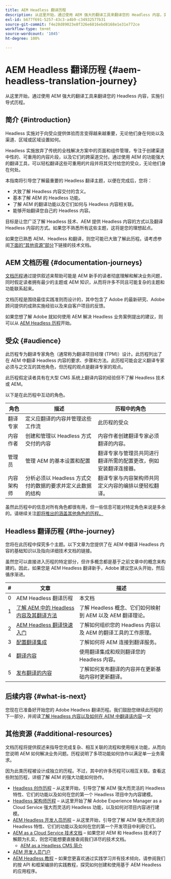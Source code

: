 ```yaml
---
title: AEM Headless 翻译历程
description: 从这里开始，通过使用 AEM 强大的翻译工具来翻译您的 Headless 内容，实施引导式历程。
exl-id: b677f691-5257-43c3-a4b9-c34932577b31
source-git-commit: f4e28d89023e8f326e6816ebd8168e1e31e772ce
workflow-type: tm+mt
source-wordcount: '1045'
ht-degree: 100%

---
```


# AEM Headless 翻译历程 {#aem-headless-translation-journey}

从这里开始，通过使用 AEM 强大的翻译工具来翻译您的 Headless 内容，实施引导式历程。

## 简介 {#introduction}

Headless 实施对于向受众提供体验而言变得越来越重要，无论他们身在何处以及渠道、区域或区域设置如何。

Headless 实施放弃了传统的全栈解决方案中的页面和组件管理，专注于创建渠道中性的、可重用的内容片段，以及它们的跨渠道交付。通过使用 AEM 的功能强大的翻译工具，可以轻松翻译这些可重用的片段并将其交付给您的受众，无论他们身在何处。

本指南将引导您了解最重要的 Headless 翻译主题，以便在完成后，您将：

* 大致了解 Headless 内容交付的含义。
* 基本了解 AEM 的 Headless 功能。
* 了解 AEM 的翻译功能以及它们如何与 Headless 内容相关联。
* 能够开始翻译您自己的 Headless 内容。

目标是让您广泛了解 Headless 技术、AEM 提供 Headless 内容的方式以及翻译 Headless 内容的方式。如果您不熟悉所有这些主题，这将是您的理想起点。

如果您已熟悉 AEM、Headless 和翻译，则您可能已大致了解此历程。请考虑参阅[下面的“其他资源”部分](#additional-resources)下链接的技术文档。

## AEM 文档历程 {#documentation-journeys}

[文档历程](/help/journey-documentation/documentation-journeys.md)通过提供叙述来帮助可能是 AEM 新手的读者彻底理解和解决业务问题，同时假定读者拥有最少的主题或 AEM 知识，从而将许多不同且可能复杂的主题和功能联系起来。

文档历程是围绕最佳实践准则而设计的，其中包含了 Adobe 的最新研究、Adobe 顾问提供的成熟实施经验以及来自客户项目的反馈。

如果您想了解 Adobe 就如何使用 AEM 解决 Headless 业务案例提出的建议，则可以从 [AEM Headless 历程](/help/journey-documentation/documentation-journeys.md)开始。

## 受众 {#audience}

此历程专为翻译专家角色（通常称为翻译项目经理 (TPM)）设计。此历程列出了在 AEM 中翻译 Headless 内容的要求、步骤和方法。此历程可能会定义翻译专家必须与之交互的其他角色，但历程的观点是翻译专家的观点。

此历程假定读者具有在大型 CMS 系统上翻译内容的经验但不了解 Headless 技术或 AEM。

以下是在此历程中互动的角色。

| 角色 | 描述 | 历程中的角色 |
|---|---|---|
| 翻译专家 | 定义应翻译的内容并管理这些工作流 | 此历程的受众 |
| 内容作者 | 创建和管理以 Headless 方式交付的内容 | 内容作者创建翻译专家必须翻译的内容。 |
| 管理员 | 管理 AEM 的基本设置和配置 | 翻译专家与管理员共同进行翻译所需的配置更改，例如安装翻译连接器。 |
| 内容架构师 | 分析必须以 Headless 方式交付的数据的要求并定义此数据的结构 | 翻译专家与内容架构师共同定义内容的编排以便轻松翻译。 |

虽然此历程中的信息对所有角色都很有用，但一些信息可能对特定角色来说是多余的。请继续关注[即将推出的涵盖其他角色的历程。](/help/journey-documentation/documentation-journeys.md#journeys)

## Headless 翻译历程 {#the-journey}

您将在此历程中探究多个主题。以下文章为您提供了在 AEM 中翻译 Headless 内容的基础知识以及指向详细技术文档的链接。

虽然您可以直接进入历程的特定部分，但许多概念都是基于之前文章中的概念来构建的。因此，如果您是 AEM Headless 翻译新手，Adobe 建议您从头开始，然后循序渐进。

| # | 文章 | 描述 |
|---|---|---|
| 0 | AEM Headless 翻译历程 | 本文档 |
| 1 | [了解 AEM 中的 Headless 内容及其翻译方法](learn-about.md) | 了解 Headless 概念、它们如何映射到 AEM 以及 AEM 翻译理论。 |
| 2 | [AEM Headless 翻译快速入门](getting-started.md) | 了解如何组织您的 Headless 内容以及 AEM 的翻译工具的工作原理。 |
| 3 | [配置翻译集成](configure-connector.md) | 了解如何将 AEM 连接到翻译服务。 |
| 4 | [翻译内容](translate-content.md) | 使用翻译集成和规则翻译您的 Headless 内容。 |
| 5 | [发布翻译的内容](publish-content.md) | 了解如何发布翻译的内容并在更新基础内容时更新翻译。 |

## 后续内容 {#what-is-next}

您现在已准备好开始您的 Adobe Headless 翻译历程。我们鼓励您继续此历程的下一部分，并阅读[了解 Headless 内容以及如何在 AEM 中翻译该内容](learn-about.md)一文

## 其他资源 {#additional-resources}

文档历程将提供叙述来指导您完成复杂、相互关联的流程和使用相关功能，从而向您说明 AEM 如何解决业务问题。历程说明了多项功能如何协作以满足单一业务需求。

因为此类历程被设计成独立的历程。不过，其中的许多历程可以相互关联。查看这些附加历程，详细了解 AEM 的强大功能如何协作。

* [Headless 创作历程](/help/journey-headless/author/overview.md) – 从这里开始，引导您了解 AEM 强大而灵活的 Headless 特性、它们的功能以及如何在您的第一个 Headless 项目中为内容建模。
* [Headless 架构师历程](/help/journey-headless/architect/overview.md) – 从这里开始了解 Adobe Experience Manager as a Cloud Service 强大而灵活的 Headless 功能，以及如何对项目内容进行建模。
* [AEM Headless 开发人员历程](/help/journey-headless/developer/overview.md) – 从这里开始，引导您了解 AEM 强大而灵活的 Headless 特性、它们的功能以及如何在您的第一个开发项目中利用它们。
* [AEM as a Cloud Service 技术文档](https://experienceleague.adobe.com/docs/experience-manager-cloud-service.html) – 如果您对 AEM 和 Headless 技术的了解颇为扎实，则您可能想要直接查阅我们详尽的技术文档。
   * [AEM as a Headless CMS 简介](/help/headless/introduction.md)
* [AEM 开发人员门户](https://experienceleague.adobe.com/landing/experience-manager/headless/developer.html?lang=zh-Hans)
* [AEM Headless 教程](https://experienceleague.adobe.com/docs/experience-manager-learn/getting-started-with-aem-headless/overview.html?lang=zh-Hans) – 如果您更喜欢通过实践学习并有技术倾向，请参阅我们的按 API 和框架编排的实践教程，探究如何创建和使用基于 AEM Headless 的应用程序。
